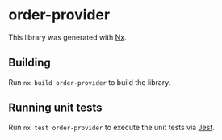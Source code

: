 # order-provider

This library was generated with [Nx](https://nx.dev).

## Building

Run `nx build order-provider` to build the library.

## Running unit tests

Run `nx test order-provider` to execute the unit tests via [Jest](https://jestjs.io).
